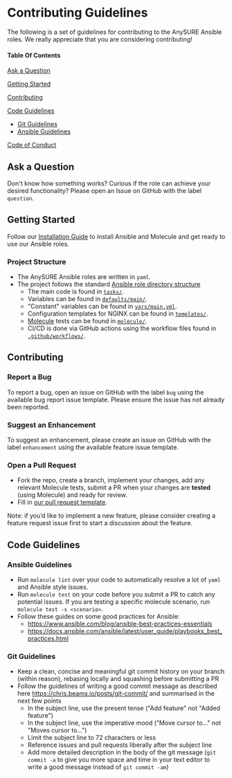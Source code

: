 # Contributing Guidelines

The following is a set of guidelines for contributing to the AnySURE Ansible roles. We really appreciate that you are considering contributing!

#### Table Of Contents

[Ask a Question](#ask-a-question)

[Getting Started](#getting-started)

[Contributing](#contributing)

[Code Guidelines](#code-guidelines)
*   [Git Guidelines](#git-guidelines)
*   [Ansible Guidelines](#ansible-guidelines)

[Code of Conduct](https://github.com/anysure/ansible.packages/blob/master/CODE_OF_CONDUCT.md)

## Ask a Question

Don't know how something works? Curious if the role can achieve your desired functionality? Please open an Issue on GitHub with the label `question`.

## Getting Started

Follow our [Installation Guide](https://github.com/anysure/anysure.packages/README.md#Installation) to install Ansible and Molecule and get ready to use our Ansible roles.

### Project Structure

*   The AnySURE Ansible roles are written in `yaml`.
*   The project follows the standard [Ansible role directory structure](https://docs.ansible.com/ansible/latest/user_guide/playbooks_reuse_roles.html)
    *   The main code is found in [`tasks/`](https://github.com/anysure/anysure.packages/blob/main/tasks/).
    *   Variables can be found in [`defaults/main/`](https://github.com/anysure/anysure.packages/blob/main/defaults/main/).
    *   "Constant" variables can be found in [`vars/main.yml`](https://github.com/anysure/anysure.packages/blob/main/vars/main.yml).
    *   Configuration templates for NGINX can be found in [`templates/`](https://github.com/anysure/anysure.packages/blob/main/templates/).
    *   [Molecule](https://molecule.readthedocs.io/) tests can be found in [`molecule/`](https://github.com/anysure/anysure.packages/blob/main/molecule/).
    *   CI/CD is done via GitHub actions using the workflow files found in [`.github/workflows/`](https://github.com/anysure/anysure.packages/blob/main/.github/workflows/).

## Contributing

### Report a Bug

To report a bug, open an issue on GitHub with the label `bug` using the available bug report issue template. Please ensure the issue has not already been reported.

### Suggest an Enhancement

To suggest an enhancement, please create an issue on GitHub with the label `enhancement` using the available feature issue template.

### Open a Pull Request

*   Fork the repo, create a branch, implement your changes, add any relevant Molecule tests, submit a PR when your changes are **tested** (using Molecule) and ready for review.
*   Fill in [our pull request template](https://github.com/anysure/anysure.packages/blob/main/.github/pull_request_template.md).

Note: if you’d like to implement a new feature, please consider creating a feature request issue first to start a discussion about the feature.

## Code Guidelines

### Ansible Guidelines

*   Run `molecule lint` over your code to automatically resolve a lot of `yaml` and Ansible style issues.
*   Run `molecule test` on your code before you submit a PR to catch any potential issues. If you are testing a specific molecule scenario, run `molecule test -s <scenario>`.
*   Follow these guides on some good practices for Ansible:
    *   <https://www.ansible.com/blog/ansible-best-practices-essentials>
    *   <https://docs.ansible.com/ansible/latest/user_guide/playbooks_best_practices.html>

### Git Guidelines

*   Keep a clean, concise and meaningful git commit history on your branch (within reason), rebasing locally and squashing before submitting a PR
*   Follow the guidelines of writing a good commit message as described here <https://chris.beams.io/posts/git-commit/> and summarised in the next few points
    *   In the subject line, use the present tense ("Add feature" not "Added feature")
    *   In the subject line, use the imperative mood ("Move cursor to..." not "Moves cursor to...")
    *   Limit the subject line to 72 characters or less
    *   Reference issues and pull requests liberally after the subject line
    *   Add more detailed description in the body of the git message (`git commit -a` to give you more space and time in your text editor to write a good message instead of `git commit -am`)
